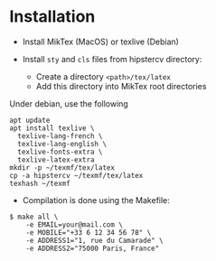 # Installation

- Install MikTex (MacOS) or texlive (Debian)

- Install `sty` and `cls` files from hipstercv directory:
  - Create a directory `<path>/tex/latex`
  - Add this directory into MikTex root directories

Under debian, use the following
```
apt update
apt install texlive \
  texlive-lang-french \
  texlive-lang-english \
  texlive-fonts-extra \
  texlive-latex-extra
mkdir -p ~/texmf/tex/latex
cp -a hipstercv ~/texmf/tex/latex
texhash ~/texmf
```

- Compilation is done using the Makefile:
```
$ make all \
    -e EMAIL=your@mail.com \
    -e MOBILE="+33 6 12 34 56 78" \
    -e ADDRESS1="1, rue du Camarade" \
    -e ADDRESS2="75000 Paris, France"
```
